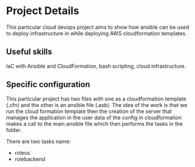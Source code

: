 # Project Details

This particular cloud devops project aims to show how ansible can be used to deploy infrastructure in while deploying AWS cloudformation templates.

## Useful skills
IaC with Ansible and CloudFormation, bash scripting, cloud infrastructure.

## Specific configuration

This particular project has two files with one as a cloudformation template (.cfn) and the other is an ansible file (.asb). The idea of the work is that we run the cloud formation template then the creation of the server that manages the application in the user data of the config in cloudformation makes a call to the main ansible file which then performs the tasks in the folder. 

There are two tasks name:

- roleos
- rolebackend
